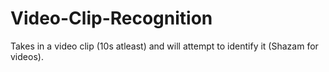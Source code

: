 # Video-Clip-Recognition
Takes in a video clip (10s atleast) and will attempt to identify it (Shazam for videos).
